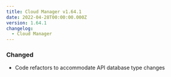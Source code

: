 ```yaml
---
title: Cloud Manager v1.64.1
date: 2022-04-28T00:00:00.000Z
version: 1.64.1
changelog:
  - Cloud Manager
---
```


### Changed

- Code refactors to accommodate API database type changes
